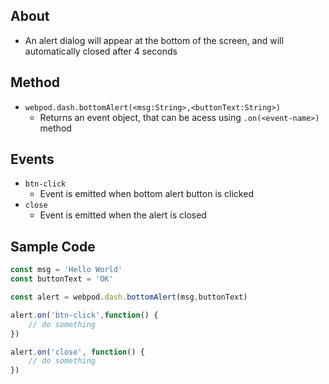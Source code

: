 
## About
- An alert dialog will appear at the bottom of the screen, and will automatically closed after 4 seconds
## Method
- `webpod.dash.bottomAlert(<msg:String>,<buttonText:String>)`
    - Returns an event object, that can be acess using `.on(<event-name>)` method
## Events
- `btn-click`
    - Event is emitted when bottom alert button is clicked
- `close`
    - Event is emitted when the alert is closed
## Sample Code
```js
const msg = 'Hello World'
const buttonText = 'OK'

const alert = webpod.dash.bottomAlert(msg,buttonText)

alert.on('btn-click',function() {
    // do something
})

alert.on('close', function() {
    // do something
})
```
